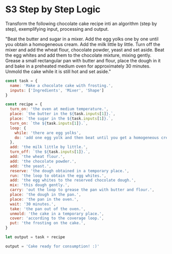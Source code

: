 # S3 Step by Step Logic

Transform the following chocolate cake recipe inti an algorithm (step by step), exemplifying input, processing and output.

"Beat the butter and sugar in a mixer. Add the egg yolks one by one until you obtain a homogeneous cream. Add the milk little by little. Turn off the mixer and add the wheat flour, chocolate powder, yeast and set aside. Beat the egg whites and add them to the chocolate mixture, mixing gently. Grease a small rectangular pan with butter and flour, place the dough in it and bake in a preheated medium oven for approximately 30 minutes. Unmold the cake while it is still hot and set aside."


```js
const task = {
  name: 'Make a chocolate cake with frosting.',
  inputs: ['Ingredients', 'Mixer', 'Shape']
} 

const recipe = {
  turn_on: 'the oven at medium temperature.',
  place: `the butter in the ${task.inputs[1]}.`,
  place: `the sugar in the ${task.inputs[1]}.`,
  turn_on: `the ${task.inputs[1]}.`,
  loop: {
    while: 'there are egg yolks',
    do: 'add one egg yolk and then beat until you get a homogeneous cream.'
  },
  add: 'the milk little by little.',
  turn_off: `the ${task.inputs[1]}.`,
  add: 'the wheat flour.',
  add: 'the chocolate powder.',
  add: 'the yeast.',
  reserve: 'the dough obtained in a temporary place.',
  run: 'the loop to obtain the egg whites.',
  add: 'the egg whites to the reserved chocolate dough.',
  mix: 'this dough gently.',
  carry: 'out the loop to grease the pan with butter and flour.',
  place: 'the dough in the pan.',
  place: 'the pan in the oven.',
  wait: '30 minutes.',
  take: 'the pan out of the oven.',
  unmold: 'the cake in a temporary place.',
  cover: 'according to the coverage loop.',
  put: 'the frosting on the cake.',
}

let output = task + recipe

output = 'Cake ready for consumption! :)'
```